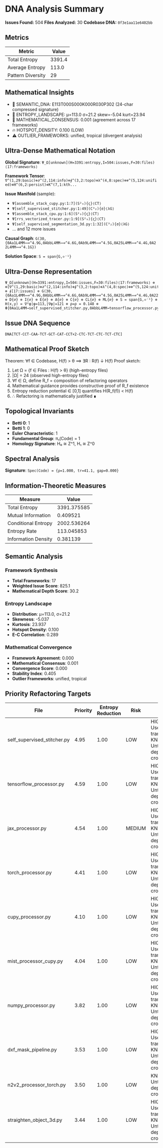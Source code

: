# DNA Analysis Summary

**Issues Found:** 504
**Files Analyzed:** 30
**Codebase DNA:** `0f3e1aa11e6402bb`

## Metrics

| Metric | Value |
|--------|-------|
| Total Entropy | 3391.4 |
| Average Entropy | 113.0 |
| Pattern Diversity | 29 |

## Mathematical Insights

- 🧬 SEMANTIC_DNA: E113T000S000K000R030P302 (24-char compressed signature)
- 🌄 ENTROPY_LANDSCAPE: μ=113.0 σ=21.2 skew=-5.04 kurt=23.94
- 🔬 MATHEMATICAL_CONSENSUS: 0.001 (agreement across 17 frameworks)
- 🔥 HOTSPOT_DENSITY: 0.100 (LOW)
- ⚠️  OUTLIER_FRAMEWORKS: unified, tropical (divergent analysis)

## Ultra-Dense Mathematical Notation

**Global Signature**: `Ψ_Ω[unknown](H=3391:entropy,I=504:issues,F=30:files)⟨17:frameworks⟩`

**Framework Tensor**: `∇^(1,29:basic)⊗∂^(2,114:info)⊗∮^(3,2:topo)⊗λ^(4,8:spec)⊗⊗^(5,124:unified)⊗H^(6,2:persist)⊗K^(7,1:kth...`

**Issue Manifold** (sample):
- `Ψ[assemble_stack_cupy.py:1:7](S²₉){ς}⟨CT⟩`
- `Ψ[self_supervised_stitcher.py:1:49](C³₂){σ}⟨λG⟩`
- `Ψ[assemble_stack_cpu.py:1:6](S²₉){ς}⟨CT⟩`
- `Ψ[rrs_vectorized_tracer.py:1:9](S²₉){ς}⟨CT⟩`
- `Ψ[self_supervised_segmentation_3d.py:1:32](C³₂){σ}⟨λG⟩`
- ... and 12 more issues

**Causal Graph**: `G(30,{0Aa1L4MM⟹^4.9G,0AbbL4MM⟹^4.6G,0Ab9L4MM⟹^4.5G,0A25L4MM⟹^4.4G,0A22L4MM⟹^4.1G})`

**Solution Space**: `S = span{G,⟡⁻¹}`

## Ultra-Dense Representation

```
Ψ_Ω[unknown](H=3391:entropy,I=504:issues,F=30:files)⟨17:frameworks⟩ ⊗ ⊗[∇^(1,29:basic)⊗∂^(2,114:info)⊗∮^(3,2:topo)⊗λ^(4,8:spec)⊗⊗^(5,124:unified)⊗H^(6,2:persist)⊗K^(7,1:ktheory)⊗∞^(8,3:ultimate)⊗⟂^(9,3:percol)⊗Ω^(10,22:random)⊗G^(11,0:gauge)⊗S^(12,11:spin)⊗⟡^(13,0:knot)⊗M^(14,1:matroid)⊗C^(15,20:category)⊗T^(16,124:tropical)⊗Σ^(17,40:advanced)] ⊗ ∮[17:issues] ⊗ G(30,{0Aa1L4MM⟹^4.9G,0AbbL4MM⟹^4.6G,0Ab9L4MM⟹^4.5G,0A25L4MM⟹^4.4G,0A22L4MM⟹^4.1G}) ⊗ D{∅} ⊗ I{∅} ⊗ E{∅} ⊗ A{∅} ⊗ C{∅} ⊗ CL{∅} ⊗ ML{∅} ⊗ S = span{G,⟡⁻¹} ⊗ H(x,y) = ∇²φ|φ=113,|∇φ|=121 ⊗ ρ=ρ = 0.148 ⊗ Φ{0Aa1L4MM→self_supervised_stitcher.py,0AbbL4MM→tensorflow_processor.py,0Ab9L4MM→jax_processor.py}
```

## Issue DNA Sequence

```
DNA[TCT-CCT-CAA-TCT-GCT-CAT-CCT×2-CTC-TCT-CTC-TCT-CTC]
```

## Mathematical Proof Sketch

Theorem: ∀f ∈ Codebase, H(f) > θ ⟹ ∃R : R(f) ↓ H(f)
Proof sketch:
1. Let Ω = {f ∈ Files : H(f) > θ} (high-entropy files)
2. |Ω| = 24 (observed high-entropy files)
3. ∀f ∈ Ω, define R_f = composition of refactoring operators
4. Mathematical guidance provides constructive proof of R_f existence
5. Entropy reduction potential ∈ [0,1] quantifies H(R_f(f)) < H(f)
6. ∴ Refactoring is mathematically justified ∎

## Topological Invariants

- **Betti 0**: 1
- **Betti 1**: 0
- **Euler Characteristic**: 1
- **Fundamental Group**: π₁(Code) = 1
- **Homology Signature**: H₀ ≅ Z^1, H₁ ≅ Z^0

## Spectral Analysis

**Signature**: `Spec(Code) = {ρ=1.000, tr=41.1, gap=0.000}`

## Information-Theoretic Measures

| Measure | Value |
|---------|-------|
| Total Entropy | 3391.375585 |
| Mutual Information | 0.409521 |
| Conditional Entropy | 2002.536264 |
| Entropy Rate | 113.045853 |
| Information Density | 0.381139 |

## Semantic Analysis

### Framework Synthesis
- **Total Frameworks**: 17
- **Weighted Issue Score**: 825.1
- **Mathematical Depth Score**: 30.2

### Entropy Landscape
- **Distribution**: μ=113.0, σ=21.2
- **Skewness**: -5.037
- **Kurtosis**: 23.937
- **Hotspot Density**: 0.100
- **E-C Correlation**: 0.289

### Mathematical Convergence
- **Framework Agreement**: 0.000
- **Mathematical Consensus**: 0.001
- **Convergence Score**: 0.000
- **Stability Index**: 0.405
- **Outlier Frameworks**: unified, tropical

## Priority Refactoring Targets

| File | Priority | Entropy Reduction | Risk | Guidance |
|------|----------|-------------------|------|----------|
| self_supervised_stitcher.py | 4.95 | 1.00 | LOW | HIGH_COMPLEXITY: Use gauge theory transformations, KNOT_THEORY: Untangle dependency crossings |
| tensorflow_processor.py | 4.59 | 1.00 | LOW | HIGH_COMPLEXITY: Use gauge theory transformations, KNOT_THEORY: Untangle dependency crossings |
| jax_processor.py | 4.54 | 1.00 | MEDIUM | HIGH_COMPLEXITY: Use gauge theory transformations, KNOT_THEORY: Untangle dependency crossings |
| torch_processor.py | 4.41 | 1.00 | LOW | HIGH_COMPLEXITY: Use gauge theory transformations, KNOT_THEORY: Untangle dependency crossings |
| cupy_processor.py | 4.10 | 1.00 | LOW | HIGH_COMPLEXITY: Use gauge theory transformations, KNOT_THEORY: Untangle dependency crossings |
| mist_processor_cupy.py | 4.04 | 1.00 | LOW | HIGH_COMPLEXITY: Use gauge theory transformations, KNOT_THEORY: Untangle dependency crossings |
| numpy_processor.py | 3.82 | 1.00 | LOW | HIGH_COMPLEXITY: Use gauge theory transformations, KNOT_THEORY: Untangle dependency crossings |
| dxf_mask_pipeline.py | 3.53 | 1.00 | LOW | HIGH_COMPLEXITY: Use gauge theory transformations, KNOT_THEORY: Untangle dependency crossings |
| n2v2_processor_torch.py | 3.50 | 1.00 | LOW | KNOT_THEORY: Untangle dependency crossings |
| straighten_object_3d.py | 3.44 | 1.00 | LOW | HIGH_COMPLEXITY: Use gauge theory transformations, KNOT_THEORY: Untangle dependency crossings |
